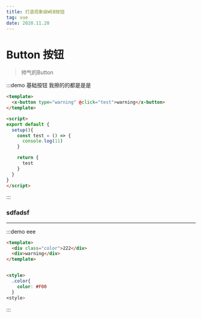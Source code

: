 ```yaml
---
title: 打造现象级WEB按钮
tag: vue
date: 2020.11.20
---
```


# Button 按钮
> 帅气的Button

:::demo 基础按钮 我擦的的都是是是
```html
<template>
  <x-button type="warning" @click="test">warning</x-button>
</template>

<script>
export default {
  setup(){
    const test = () => {
      console.log(11)
    }

    return {
      test
    }
  }
}
</script>

```
:::

### sdfadsf
-----------------
:::demo eee
```html
<template>
  <div class="color">222</div>
  <div>warning</div>
</template>


<style>
  .color{
    color: #F00
  }
<style>
```
:::